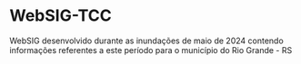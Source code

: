 # WebSIG-TCC
WebSIG desenvolvido durante as inundações de maio de 2024 contendo informações referentes a este período para o município do Rio Grande - RS
